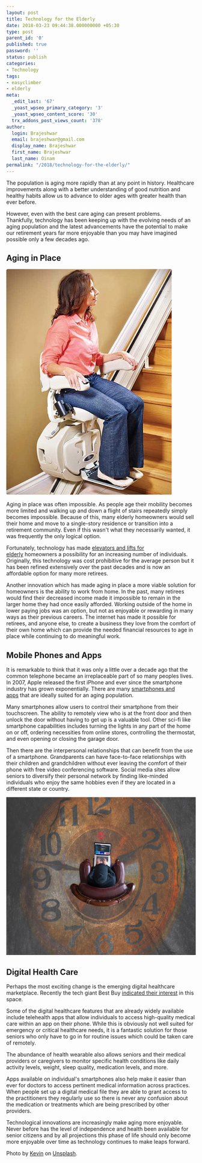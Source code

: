 ```yaml
---
layout: post
title: Technology for the Elderly
date: 2018-03-23 09:44:38.000000000 +05:30
type: post
parent_id: '0'
published: true
password: ''
status: publish
categories:
- Technology
tags:
- easyclimber
- elderly
meta:
  _edit_last: '67'
  _yoast_wpseo_primary_category: '3'
  _yoast_wpseo_content_score: '30'
  trx_addons_post_views_count: '378'
author:
  login: Brajeshwar
  email: brajeshwar@gmail.com
  display_name: Brajeshwar
  first_name: Brajeshwar
  last_name: Oinam
permalink: "/2018/technology-for-the-elderly/"
---
```

<p>The population is aging more rapidly than at any point in history. Healthcare improvements along with a better understanding of good nutrition and healthy habits allow us to advance to older ages with greater health than ever before. </p>
<p>However, even with the best care aging can present problems. Thankfully, technology has been keeping up with the evolving needs of an aging population and the latest advancements have the potential to make our retirement years far more enjoyable than you may have imagined possible only a few decades ago. </p>
<h2>Aging in Place</h2>
<p><img src="/static/2018/03/easy-climber-stair-lift-woman-riding-lift-440x600.jpg" alt="" width="440" height="600" class="alignright size-large wp-image-6963" /></p>
<p>Aging in place was often impossible. As people age their mobility becomes more limited and walking up and down a flight of stairs repeatedly simply becomes impossible. Because of this, many elderly homeowners would sell their home and move to a single-story residence or transition into a retirement community. Even if this wasn't what they necessarily wanted, it was frequently the only logical option. </p>
<p>Fortunately, technology has made <a href="https://www.easyclimber.com/">elevators and lifts for elderly</a> homeowners a possibility for an increasing number of individuals. Originally, this technology was cost prohibitive for the average person but it has been refined extensively over the past decades and is now an affordable option for many more retirees.  </p>
<p>Another innovation which has made aging in place a more viable solution for homeowners is the ability to work from home. In the past, many retirees would find their decreased income made it impossible to remain in the larger home they had once easily afforded. Working outside of the home in lower paying jobs was an option, but not as enjoyable or rewarding in many ways as their previous careers. The internet has made it possible for retirees, and anyone else, to create a business they love from the comfort of their own home which can provide the needed financial resources to age in place while continuing to do meaningful work.</p>
<p><!--more--></p>
<h2>Mobile Phones and Apps</h2>
<p>It is remarkable to think that it was only a little over a decade ago that the common telephone became an irreplaceable part of so many peoples lives. In 2007, Apple released the first iPhone and ever since the smartphone industry has grown exponentially. There are many <a href="https://brajeshwar.com/2018/best-phones-apps-elderly/">smartphones and apps</a> that are ideally suited for an aging population. </p>
<p>Many smartphones allow users to control their smartphone from their touchscreen. The ability to remotely view who is at the front door and then unlock the door without having to get up is a valuable tool. Other sci-fi like smartphone capabilities includes turning the lights in any part of the home on or off, ordering necessities from online stores, controlling the thermostat, and even opening or closing the garage door.  </p>
<p>Then there are the interpersonal relationships that can benefit from the use of a smartphone. Grandparents can have face-to-face relationships with their children and grandchildren without ever leaving the comfort of their phone with free video conferencing software. Social media sites allow seniors to diversify their personal network by finding like-minded individuals who enjoy the same hobbies even if they are located in a different state or country. </p>
<p><img src="/static/2018/03/technology-for-elderly-857x600.jpg" alt="Technology for the Elderly" width="600" height="420" class="alignnone size-large wp-image-6962" /></p>
<h2>Digital Health Care</h2>
<p>Perhaps the most exciting change is the emerging digital healthcare marketplace. Recently the tech giant Best Buy <a href="https://www.digitalcommerce360.com/2017/10/10/best-buy-rolls-out-a-digital-healthcare-program-aimed-at-seniors/">indicated their interest</a> in this space. </p>
<p>Some of the digital healthcare features that are already widely available include telehealth apps that allow individuals to access high-quality medical care within an app on their phone. While this is obviously not well suited for emergency or critical healthcare needs, it is a fantastic solution for those seniors who only have to go in for routine issues which could be taken care of remotely. </p>
<p>The abundance of health wearable also allows seniors and their medical providers or caregivers to monitor specific health conditions like daily activity levels, weight, sleep quality, medication levels, and more.  </p>
<p>Apps available on individual's smartphones also help make it easier than ever for doctors to access pertinent medical information across practices. When people set up a digital medical file they are able to grant access to the practitioners they regularly use so there is never any confusion about the medication or treatments which are being prescribed by other providers. </p>
<p>Technological innovations are increasingly make aging more enjoyable. Never before has the level of independence and health been available for senior citizens and by all projections this phase of life should only become more enjoyable over time as technology continues to make leaps forward.</p>
<p>Photo by <a href="https://unsplash.com/photos/aiyBwbrWWlo">Kevin</a> on <a href="https://unsplash.com/">Unsplash</a>.</p>
